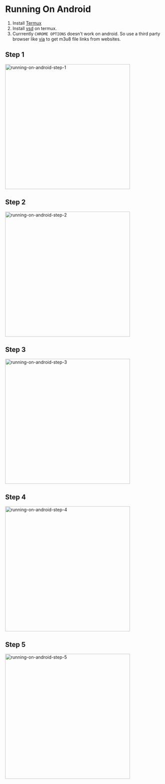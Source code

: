 # Running On Android

1. Install [Termux](https://termux.com)
2. Install [vsd](https://github.com/clitic/vsd#on-termux) on termux.
3. Currrently `CHROME OPTIONS` doesn't work on android. So use a third party browser like [via](https://play.google.com/store/apps/details?id=mark.via.gp) to get m3u8 file links from websites.

## Step 1

 <img src="https://raw.githubusercontent.com/clitic/vsd/main/images/running-on-android-step-1.jpg" alt="running-on-android-step-1" height="400">
 
## Step 2

 <img src="https://raw.githubusercontent.com/clitic/vsd/main/images/running-on-android-step-2.jpg" alt="running-on-android-step-2" height="400">

## Step 3

 <img src="https://raw.githubusercontent.com/clitic/vsd/main/images/running-on-android-step-3.jpg" alt="running-on-android-step-3" height="400">

## Step 4

 <img src="https://raw.githubusercontent.com/clitic/vsd/main/images/running-on-android-step-4.jpg" alt="running-on-android-step-4" height="400">

## Step 5

 <img src="https://raw.githubusercontent.com/clitic/vsd/main/images/running-on-android-step-5.jpg" alt="running-on-android-step-5" height="400">
